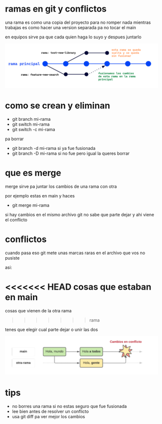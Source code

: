 # ramas en git y conflictos

una rama es como una copia del proyecto para no romper nada mientras trabajas
es como hacer una version separada pa no tocar el main

en equipos sirve pa que cada quien haga lo suyo y despues juntarlo

![](assets/branches.png)

# como se crean y eliminan

- git branch mi-rama
- git switch mi-rama
- git switch -c mi-rama

pa borrar

- git branch -d mi-rama si ya fue fusionada
- git branch -D mi-rama si no fue pero igual la queres borrar

# que es merge

merge sirve pa juntar los cambios de una rama con otra

por ejemplo estas en main y haces

- git merge mi-rama

si hay cambios en el mismo archivo git no sabe que parte dejar y ahi viene el conflicto

# conflictos

cuando pasa eso git mete unas marcas raras en el archivo que vos no pusiste

asi:

<<<<<<< HEAD
cosas que estaban en main
=======
cosas que vienen de la otra rama
>>>>>>> rama

tenes que elegir cual parte dejar o unir las dos

![](assets/conflict.png)

# tips

- no borres una rama si no estas seguro que fue fusionada
- lee bien antes de resolver un conflicto
- usa git diff pa ver mejor los cambios